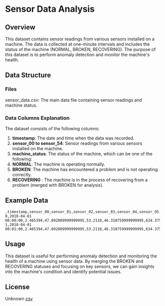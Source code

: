 
# Sensor Data Analysis

## Overview
This dataset contains sensor readings from various sensors installed on a machine. The data is collected at one-minute intervals and includes the status of the machine (NORMAL, BROKEN, RECOVERING). The purpose of this dataset is to perform anomaly detection and monitor the machine's health.


## Data Structure

### Files
sensor_data.csv: The main data file containing sensor readings and machine status.

### Data Columns Explanation
The dataset consists of the following columns:

1. **timestamp**: The date and time when the data was recorded.
2. **sensor_00 to sensor_54**: Sensor readings from various sensors installed on the machine.
3. **machine_status**: The status of the machine, which can be one of the following:
4. **NORMAL**: The machine is operating normally.
5. **BROKEN**: The machine has encountered a problem and is not operating correctly.
6. **RECOVERING** : The machine is in the process of recovering from a problem (merged with BROKEN for analysis).

## Example Data

```csv
,timestamp,sensor_00,sensor_01,sensor_02,sensor_03,sensor_04,sensor_05,sensor_06,sensor_07,sensor_08,sensor_09,sensor_10,sensor_11,sensor_12,sensor_13,sensor_14,sensor_15,sensor_16,sensor_17,sensor_18,sensor_19,sensor_20,sensor_21,sensor_22,sensor_23,sensor_24,sensor_25,sensor_26,sensor_27,sensor_28,sensor_29,sensor_30,sensor_31,sensor_32,sensor_33,sensor_34,sensor_35,sensor_36,sensor_37,sensor_38,sensor_39,sensor_40,sensor_41,sensor_42,sensor_43,sensor_44,sensor_45,sensor_46,sensor_47,sensor_48,sensor_49,sensor_50,sensor_51,machine_status
0,2018-04-01 00:00:00,2.465394,47.092009999999995,53.2118,46.310759999999995,634.375,76.45975,13.41146,16.13136,15.567129999999999,15.053529999999999,37.2274,47.52422,31.11716,1.6813529999999999,419.5747,,461.8781,466.3284,2.565284,665.3993,398.9862,880.0001,498.8926,975.9409,627.674,741.7151,848.0708,429.0377,785.1935,684.9443,594.4445,682.8125,680.4416,433.7037,171.9375,341.9039,195.0655,90.32386,40.36458,31.51042,70.57291,30.98958,31.770832061767603,41.92708,39.6412,65.68287,50.92593,38.19444,157.9861,67.70834,243.0556,201.3889,NORMAL
1,2018-04-01 00:01:00,2.465394,47.092009999999995,53.2118,46.310759999999995,634.375,76.45975,13.41146,16.13136,15.567129999999999,15.053529999999999,37.2274,47.52422,31.11716,1.6813529999999999,419.5747,,461.8781,466.3284,2.565284,665.3993,398.9862,880.0001,498.8926,975.9409,627.674,741.7151,848.0708,429.0377,785.1935,684.9443,594.4445,682.8125,680.4416,433.7037,171.9375,341.9039,195.0655,90.32386,40.36458,31.51042,70.57291,30.98958,31.770832061767603,41.92708,39.6412,65.68287,50.92593,38.19444,157.9861,67.70834,243.0556,201.3889,NORMAL
```

## Usage

This dataset is useful for performing anomaly detection and monitoring the health of a machine using sensor data. By merging the BROKEN and RECOVERING statuses and focusing on key sensors, we can gain insights into the machine's condition and identify potential issues.

## License
Unknown  [csv](https://www.kaggle.com/datasets/nphantawee/pump-sensor-data/data)
